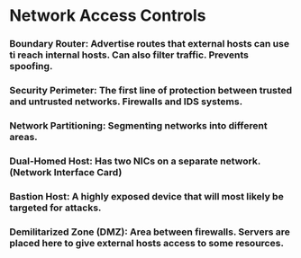 # Network Access Controls

### Boundary Router: Advertise routes that external hosts can use ti reach internal hosts. Can also filter traffic. Prevents spoofing.

### Security Perimeter: The first line of protection between trusted and untrusted networks. Firewalls and IDS systems.

### Network Partitioning: Segmenting networks into different areas.

### Dual-Homed Host: Has two NICs on a separate network. (Network Interface Card)

### Bastion Host: A highly exposed device that will most likely be targeted for attacks.

### Demilitarized Zone (DMZ): Area between firewalls. Servers are placed here to give external hosts access to some resources.

